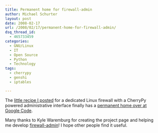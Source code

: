```yaml
---
title: Permanent home for firewall-admin
author: Michael Schurter
layout: post
date: 2008-02-17
url: /2008/02/17/permanent-home-for-firewall-admin/
dsq_thread_id:
  - 465733459
categories:
  - GNU/Linux
  - IT
  - Open Source
  - Python
  - Technology
tags:
  - cherrypy
  - genshi
  - iptables

---
```

The [little recipe I posted][1] for a dedicated Linux firewall with a CherryPy powered administrative interface finally has a [permanent home over at Google Code][2].

Many thanks to Kyle Waremburg for creating the project page and helping me develop [firewall-admin][2]! I hope other people find it useful.

 [1]: http://michael.susens-schurter.com/blog/2007/11/06/recipe-for-a-transparent-linux-firewall-and-cherrypy-control-panel/
 [2]: http://code.google.com/p/firewall-admin/